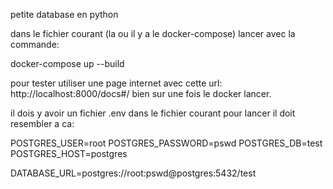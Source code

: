 petite database en python

dans le fichier courant (la ou il y a le docker-compose) lancer avec la commande:

docker-compose up --build


pour tester utiliser une page internet avec cette url: http://localhost:8000/docs#/
bien sur une fois le docker lancer.

il dois y avoir un fichier .env dans le fichier courant pour lancer il doit resembler a ca:

POSTGRES_USER=root
POSTGRES_PASSWORD=pswd
POSTGRES_DB=test
POSTGRES_HOST=postgres

DATABASE_URL=postgres://root:pswd@postgres:5432/test